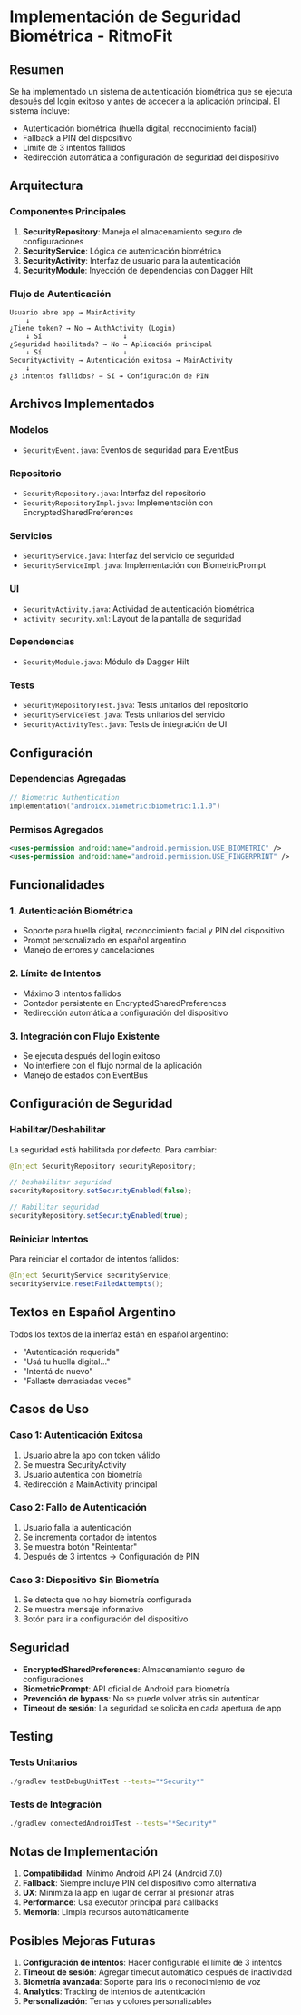 # Implementación de Seguridad Biométrica - RitmoFit

## Resumen

Se ha implementado un sistema de autenticación biométrica que se ejecuta después del login exitoso y antes de acceder a la aplicación principal. El sistema incluye:

- Autenticación biométrica (huella digital, reconocimiento facial)
- Fallback a PIN del dispositivo
- Límite de 3 intentos fallidos
- Redirección automática a configuración de seguridad del dispositivo

## Arquitectura

### Componentes Principales

1. **SecurityRepository**: Maneja el almacenamiento seguro de configuraciones
2. **SecurityService**: Lógica de autenticación biométrica
3. **SecurityActivity**: Interfaz de usuario para la autenticación
4. **SecurityModule**: Inyección de dependencias con Dagger Hilt

### Flujo de Autenticación

```
Usuario abre app → MainActivity
    ↓
¿Tiene token? → No → AuthActivity (Login)
    ↓ Sí                    ↓
¿Seguridad habilitada? → No → Aplicación principal
    ↓ Sí                    ↓
SecurityActivity → Autenticación exitosa → MainActivity
    ↓
¿3 intentos fallidos? → Sí → Configuración de PIN
```

## Archivos Implementados

### Modelos
- `SecurityEvent.java`: Eventos de seguridad para EventBus

### Repositorio
- `SecurityRepository.java`: Interfaz del repositorio
- `SecurityRepositoryImpl.java`: Implementación con EncryptedSharedPreferences

### Servicios
- `SecurityService.java`: Interfaz del servicio de seguridad
- `SecurityServiceImpl.java`: Implementación con BiometricPrompt

### UI
- `SecurityActivity.java`: Actividad de autenticación biométrica
- `activity_security.xml`: Layout de la pantalla de seguridad

### Dependencias
- `SecurityModule.java`: Módulo de Dagger Hilt

### Tests
- `SecurityRepositoryTest.java`: Tests unitarios del repositorio
- `SecurityServiceTest.java`: Tests unitarios del servicio
- `SecurityActivityTest.java`: Tests de integración de UI

## Configuración

### Dependencias Agregadas

```kotlin
// Biometric Authentication
implementation("androidx.biometric:biometric:1.1.0")
```

### Permisos Agregados

```xml
<uses-permission android:name="android.permission.USE_BIOMETRIC" />
<uses-permission android:name="android.permission.USE_FINGERPRINT" />
```

## Funcionalidades

### 1. Autenticación Biométrica
- Soporte para huella digital, reconocimiento facial y PIN del dispositivo
- Prompt personalizado en español argentino
- Manejo de errores y cancelaciones

### 2. Límite de Intentos
- Máximo 3 intentos fallidos
- Contador persistente en EncryptedSharedPreferences
- Redirección automática a configuración del dispositivo

### 3. Integración con Flujo Existente
- Se ejecuta después del login exitoso
- No interfiere con el flujo normal de la aplicación
- Manejo de estados con EventBus

## Configuración de Seguridad

### Habilitar/Deshabilitar
La seguridad está habilitada por defecto. Para cambiar:

```java
@Inject SecurityRepository securityRepository;

// Deshabilitar seguridad
securityRepository.setSecurityEnabled(false);

// Habilitar seguridad  
securityRepository.setSecurityEnabled(true);
```

### Reiniciar Intentos
Para reiniciar el contador de intentos fallidos:

```java
@Inject SecurityService securityService;
securityService.resetFailedAttempts();
```

## Textos en Español Argentino

Todos los textos de la interfaz están en español argentino:
- "Autenticación requerida"
- "Usá tu huella digital..."
- "Intentá de nuevo"
- "Fallaste demasiadas veces"

## Casos de Uso

### Caso 1: Autenticación Exitosa
1. Usuario abre la app con token válido
2. Se muestra SecurityActivity
3. Usuario autentica con biometría
4. Redirección a MainActivity principal

### Caso 2: Fallo de Autenticación
1. Usuario falla la autenticación
2. Se incrementa contador de intentos
3. Se muestra botón "Reintentar"
4. Después de 3 intentos → Configuración de PIN

### Caso 3: Dispositivo Sin Biometría
1. Se detecta que no hay biometría configurada
2. Se muestra mensaje informativo
3. Botón para ir a configuración del dispositivo

## Seguridad

- **EncryptedSharedPreferences**: Almacenamiento seguro de configuraciones
- **BiometricPrompt**: API oficial de Android para biometría
- **Prevención de bypass**: No se puede volver atrás sin autenticar
- **Timeout de sesión**: La seguridad se solicita en cada apertura de app

## Testing

### Tests Unitarios
```bash
./gradlew testDebugUnitTest --tests="*Security*"
```

### Tests de Integración
```bash
./gradlew connectedAndroidTest --tests="*Security*"
```

## Notas de Implementación

1. **Compatibilidad**: Mínimo Android API 24 (Android 7.0)
2. **Fallback**: Siempre incluye PIN del dispositivo como alternativa
3. **UX**: Minimiza la app en lugar de cerrar al presionar atrás
4. **Performance**: Usa executor principal para callbacks
5. **Memoria**: Limpia recursos automáticamente

## Posibles Mejoras Futuras

1. **Configuración de intentos**: Hacer configurable el límite de 3 intentos
2. **Timeout de sesión**: Agregar timeout automático después de inactividad
3. **Biometría avanzada**: Soporte para iris o reconocimiento de voz
4. **Analytics**: Tracking de intentos de autenticación
5. **Personalización**: Temas y colores personalizables
